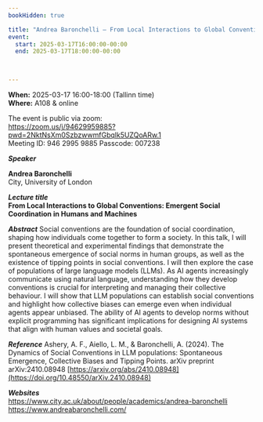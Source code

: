 ```yaml
---
bookHidden: true

title: "Andrea Baronchelli – From Local Interactions to Global Conventions: Emergent Social Coordination in Humans and Machines"
event:
  start: 2025-03-17T16:00:00-00:00
  end: 2025-03-17T18:00:00-00:00
  


---
```


**When:** 2025-03-17 16:00-18:00 (Tallinn time)   
**Where:** A108 & online  

The event is public via zoom:   
https://zoom.us/j/94629959885?pwd=2NktNsXm0SzbzwwmfGbqlk5UZQoARw.1  
Meeting ID: 946 2995 9885 Passcode: 007238  

<!--more-->
***Speaker***  

**Andrea Baronchelli**  
City, University of London  

***Lecture title***  
**From Local Interactions to  Global Conventions: Emergent Social Coordination in Humans and Machines**   

***Abstract***
Social conventions are the foundation of social coordination, shaping how individuals come together to form a society. In this talk, I will present theoretical and experimental findings that demonstrate the spontaneous emergence of social norms in human groups, as well as the existence of tipping points in social conventions. I will then explore the case of populations of large language models (LLMs). As AI agents increasingly communicate using natural language, understanding how they develop conventions is crucial for interpreting and managing their collective behaviour. I will show that LLM populations can establish social conventions and highlight how collective biases can emerge even when individual agents appear unbiased. The ability of AI agents to develop norms without explicit programming has significant implications for designing AI systems that align with human values and societal goals.  

***Reference***
Ashery, A. F., Aiello, L. M., & Baronchelli, A. (2024). The Dynamics of Social Conventions in LLM populations: Spontaneous Emergence, Collective Biases and Tipping Points. arXiv preprint arXiv:2410.08948 [https://arxiv.org/abs/2410.08948](https://doi.org/10.48550/arXiv.2410.08948)  

***Websites***  
https://www.city.ac.uk/about/people/academics/andrea-baronchelli  
https://www.andreabaronchelli.com/    

